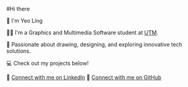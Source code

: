 #Hi there                         

👋 I'm Yeo Ling

🙋‍♂️ I'm a Graphics and Multimedia Software student at [UTM](https://www.utm.my/).  

🌟 Passionate about drawing, designing, and exploring innovative tech solutions. 

💻 Check out my projects below!

🔗 [Connect with me on LinkedIn](https://www.linkedin.com/in/yeo-ling-249074348/)
🔗 [Connect with me on GitHub](https://github.com/yeoling)

